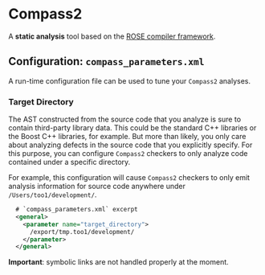 Compass2
========

A **static analysis** tool based on the [ROSE compiler framework](http://rosecompiler.org/).

## Configuration: `compass_parameters.xml`

A run-time configuration file can be used to tune your `Compass2` analyses.

### Target Directory

The AST constructed from the source code that you analyze is sure to contain third-party
library data. This could be the standard C++ libraries or the Boost C++ libraries, for example.
But more than likely, you only care about analyzing defects in the source code that you
explicitly specify. For this purpose, you can configure `Compass2` checkers to only analyze code
contained under a specific directory.

For example, this configuration will cause `Compass2` checkers to only emit analysis information
for source code anywhere under `/Users/too1/development/`.

```xml
  # `compass_parameters.xml` excerpt
  <general>
    <parameter name="target_directory">
      /export/tmp.too1/development/
    </parameter>
  </general>
```

**Important**: symbolic links are not handled properly at the moment.
